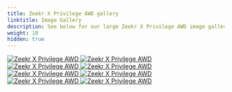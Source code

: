 ```yaml
---
title: Zeekr X Privilege AWD gallery
linktitle: Image Gallery
description: See below for our large Zeekr X Privilege AWD image gallery. Click pictures for high-resolution versions.
weight: 10
hidden: true
---
```

<!-- markdownlint-disable MD033 -->
<object type="image/svg+xml" data="../modelnavigation.svg"></object>
<div class="pswp-gallery pswp-gallery--single-column" id="my-gallery">
<a href="https://media.evkx.net/multimedia/models/zeekr/x/x_privilege_awd/exterior_1.jpg"
data-pswp-src="https://media.evkx.net/multimedia/models/zeekr/x/x_privilege_awd/exterior_1.jpg"
data-pswp-width="3000"
data-pswp-height="1687" 
target="_blank">
<img src="https://media.evkx.net/multimedia/models/zeekr/x/x_privilege_awd/exterior_1_st.jpg" alt="Zeekr X Privilege AWD" />
</a>
<a href="https://media.evkx.net/multimedia/models/zeekr/x/x_privilege_awd/exterior_2.jpg"
data-pswp-src="https://media.evkx.net/multimedia/models/zeekr/x/x_privilege_awd/exterior_2.jpg"
data-pswp-width="3000"
data-pswp-height="1687" 
target="_blank">
<img src="https://media.evkx.net/multimedia/models/zeekr/x/x_privilege_awd/exterior_2_st.jpg" alt="Zeekr X Privilege AWD" />
</a>
<a href="https://media.evkx.net/multimedia/models/zeekr/x/x_privilege_awd/exterior_3.jpg"
data-pswp-src="https://media.evkx.net/multimedia/models/zeekr/x/x_privilege_awd/exterior_3.jpg"
data-pswp-width="1920"
data-pswp-height="1080" 
target="_blank">
<img src="https://media.evkx.net/multimedia/models/zeekr/x/x_privilege_awd/exterior_3_st.jpg" alt="Zeekr X Privilege AWD" />
</a>
<a href="https://media.evkx.net/multimedia/models/zeekr/x/x_privilege_awd/exterior_4.jpg"
data-pswp-src="https://media.evkx.net/multimedia/models/zeekr/x/x_privilege_awd/exterior_4.jpg"
data-pswp-width="1504"
data-pswp-height="1128" 
target="_blank">
<img src="https://media.evkx.net/multimedia/models/zeekr/x/x_privilege_awd/exterior_4_st.jpg" alt="Zeekr X Privilege AWD" />
</a>
<a href="https://media.evkx.net/multimedia/models/zeekr/x/x_privilege_awd/main_1.jpg"
data-pswp-src="https://media.evkx.net/multimedia/models/zeekr/x/x_privilege_awd/main_1.jpg"
data-pswp-width="3000"
data-pswp-height="1687" 
target="_blank">
<img src="https://media.evkx.net/multimedia/models/zeekr/x/x_privilege_awd/main_1_st.jpg" alt="Zeekr X Privilege AWD" />
</a>
<a href="https://media.evkx.net/multimedia/models/zeekr/x/x_privilege_awd/screens_1.jpg"
data-pswp-src="https://media.evkx.net/multimedia/models/zeekr/x/x_privilege_awd/screens_1.jpg"
data-pswp-width="2280"
data-pswp-height="1282" 
target="_blank">
<img src="https://media.evkx.net/multimedia/models/zeekr/x/x_privilege_awd/screens_1_st.jpg" alt="Zeekr X Privilege AWD" />
</a>
<a href="https://media.evkx.net/multimedia/models/zeekr/x/x_privilege_awd/screens_2.jpg"
data-pswp-src="https://media.evkx.net/multimedia/models/zeekr/x/x_privilege_awd/screens_2.jpg"
data-pswp-width="1504"
data-pswp-height="1128" 
target="_blank">
<img src="https://media.evkx.net/multimedia/models/zeekr/x/x_privilege_awd/screens_2_st.jpg" alt="Zeekr X Privilege AWD" />
</a>
<a href="https://media.evkx.net/multimedia/models/zeekr/x/x_privilege_awd/screens_3.jpg"
data-pswp-src="https://media.evkx.net/multimedia/models/zeekr/x/x_privilege_awd/screens_3.jpg"
data-pswp-width="2280"
data-pswp-height="1282" 
target="_blank">
<img src="https://media.evkx.net/multimedia/models/zeekr/x/x_privilege_awd/screens_3_st.jpg" alt="Zeekr X Privilege AWD" />
</a>
</div>
<script type="module">
  import PhotoSwipeLightbox from '/js/photoswipe-lightbox.esm.js';
    const lightbox = new PhotoSwipeLightbox({
       gallery: '#my-gallery',
        children: 'a',
        pswpModule: () => import('/js/photoswipe.esm.js')
    });
lightbox.init();
</script>
